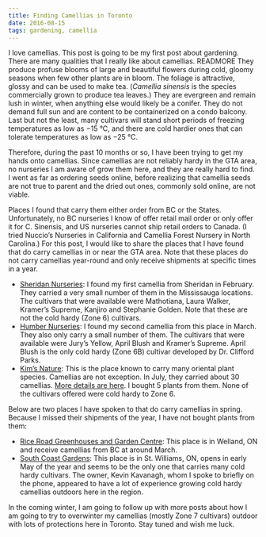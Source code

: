 ```yaml
---
title: Finding Camellias in Toronto
date: 2016-08-15
tags: gardening, camellia
---
```

I love camellias. This post is going to be my first post about gardening. There are many qualities
that I really like about camellias. READMORE They produce profuse blooms of large and beautiful
flowers during cold, gloomy seasons when few other plants are in bloom. The foliage is attractive,
glossy and can be used to make tea. (*Camellia sinensis* is the species commercially grown to
produce tea leaves.) They are evergreen and remain lush in winter, when anything else would likely
be a conifer. They do not demand full sun and are content to be containerized on a condo balcony.
Last but not the least, many cultivars will stand short periods of freezing temperatures as low as
−15 °C, and there are cold hardier ones that can tolerate temperatures as low as −25 °C.

Therefore, during the past 10 months or so, I have been trying to get my hands onto camellias. Since
camellias are not reliably hardy in the GTA area, no nurseries I am aware of grow them here, and
they are really hard to find. I went as far as ordering seeds online, before realizing that camellia
seeds are not true to parent and the dried out ones, commonly sold online, are not viable.

Places I found that carry them either order from BC or the States. Unfortunately, no BC nurseries I
know of offer retail mail order or only offer it for C. Sinensis, and US nurseries cannot ship
retail orders to Canada. (I tried Nuccio’s Nurseries in California and Camellia Forest Nursery in
North Carolina.) For this post, I would like to share the places that I have found that do carry
camellias in or near the GTA area. Note that these places do not carry camellias year-round and only
receive shipments at specific times in a year.

* [Sheridan Nurseries](http://www.sheridannurseries.com/): I found my first camellia from Sheridan
  in February. They carried a very small number of them in the Mississauga locations. The cultivars
  that were available were Mathotiana, Laura Walker, Kramer’s Supreme, Kanjiro and Stephanie Golden.
  Note that these are not the cold hardy (Zone 6) cultivars.
* [Humber Nurseries](https://www.gardencentre.com/): I found my second camellia from this place in
  March. They also only carry a small number of them. The cultivars that were available were Jury’s
  Yellow, April Blush and Kramer’s Supreme. April Blush is the only cold hardy (Zone 6B) cultivar
  developed by Dr. Clifford Parks.
* [Kim’s Nature](http://kimsnature.ca/): This is the place known to carry many oriental plant
  species. Camellias are not exception. In July, they carried about 30 camellias. [More details are
  here](https://www.facebook.com/648959355176314/photos/a.648963351842581.1073741827.648959355176314/1148928105179434/?type=3).
  I bought 5 plants from them. None of the cultivars offered were cold hardy to Zone 6.

Below are two places I have spoken to that do carry camellias in spring. Because I missed their
shipments of the year, I have not bought plants from them:

* [Rice Road Greenhouses and Garden Centre](http://www.millionplants.com/): This place is in
  Welland, ON and receive camellias from BC at around March.
* [South Coast Gardens](http://southcoastgardens.ca/): This place is in St. Williams, ON, opens in
  early May of the year and seems to be the only one that carries many cold hardy cultivars. The
  owner, Kevin Kavanagh, whom I spoke to briefly on the phone, appeared to have a lot of experience
  growing cold hardy camellias outdoors here in the region.

In the coming winter, I am going to follow up with more posts about how I am going to try to
overwinter my camellias (mostly Zone 7 cultivars) outdoor with lots of protections here in Toronto.
Stay tuned and wish me luck.
